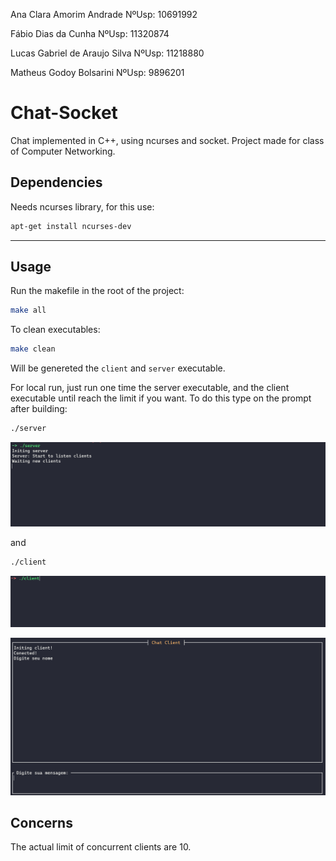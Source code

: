 Ana Clara Amorim Andrade       NºUsp: 10691992

Fábio Dias da Cunha            NºUsp: 11320874

Lucas Gabriel de Araujo Silva  NºUsp: 11218880

Matheus Godoy Bolsarini        NºUsp: 9896201

# Chat-Socket

Chat implemented in C++, using ncurses and socket. Project made for class of Computer Networking.

## Dependencies

Needs ncurses library, for this use:

```bash
apt-get install ncurses-dev
```

_________________

## Usage

Run the makefile in the root of the project:

```bash
make all
```

To clean executables:

```bash
make clean
```

Will be genereted the `client` and `server` executable.

For local run, just run one time the server executable, and the client executable until reach the limit if you want. To do this type on the prompt after building:

```bash
./server
```

![Server command](./server_example.png "Server command")

and

```bash
./client
```

![Client command](./client_example2.png "Client command")

![Client prompt](./client_example.png "Client prompt")

## Concerns

The actual limit of concurrent clients are 10.
